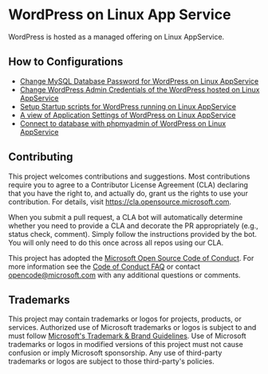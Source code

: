 # WordPress on Linux App Service

WordPress is hosted as a managed offering on Linux AppService.

## How to Configurations

* [Change MySQL Database Password for WordPress on Linux AppService](./changing_mysql_database_password.md)
* [Change WordPress Admin Credentials of the WordPress hosted on Linux AppService](./changing_wordpress_admin_credentials.md)
* [Setup Startup scripts for WordPress running on Linux AppService](./running_post_startup_scripts.md)
* [A view of Application Settings of WordPress on Linux AppService](./wordpress_application_settings.md)
* [Connect to database with phpmyadmin of WordPress on Linux AppService](./wordpress_application_settings.md)


## Contributing

This project welcomes contributions and suggestions.  Most contributions require you to agree to a
Contributor License Agreement (CLA) declaring that you have the right to, and actually do, grant us
the rights to use your contribution. For details, visit https://cla.opensource.microsoft.com.

When you submit a pull request, a CLA bot will automatically determine whether you need to provide
a CLA and decorate the PR appropriately (e.g., status check, comment). Simply follow the instructions
provided by the bot. You will only need to do this once across all repos using our CLA.

This project has adopted the [Microsoft Open Source Code of Conduct](https://opensource.microsoft.com/codeofconduct/).
For more information see the [Code of Conduct FAQ](https://opensource.microsoft.com/codeofconduct/faq/) or
contact [opencode@microsoft.com](mailto:opencode@microsoft.com) with any additional questions or comments.

## Trademarks

This project may contain trademarks or logos for projects, products, or services. Authorized use of Microsoft 
trademarks or logos is subject to and must follow 
[Microsoft's Trademark & Brand Guidelines](https://www.microsoft.com/en-us/legal/intellectualproperty/trademarks/usage/general).
Use of Microsoft trademarks or logos in modified versions of this project must not cause confusion or imply Microsoft sponsorship.
Any use of third-party trademarks or logos are subject to those third-party's policies.
